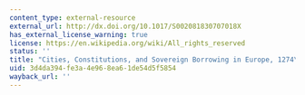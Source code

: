 ```yaml
---
content_type: external-resource
external_url: http://dx.doi.org/10.1017/S002081830707018X
has_external_license_warning: true
license: https://en.wikipedia.org/wiki/All_rights_reserved
status: ''
title: "Cities, Constitutions, and Sovereign Borrowing in Europe, 1274\u20131785"
uid: 3d4da394-fe3a-4e96-8ea6-1de54d5f5854
wayback_url: ''
---
```

